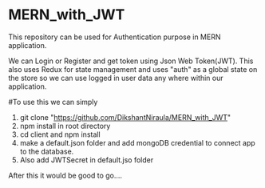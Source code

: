 # MERN_with_JWT
This repository can be used for Authentication purpose in  MERN application.

We can Login or Register and get token using Json Web Token(JWT).
This also uses Redux for state management and uses "auth" as a global state on the store 
so we can use logged in user data any where within our application.

#To use this we can simply
1. git clone "https://github.com/DikshantNiraula/MERN_with_JWT"
2. npm install in root directory
3. cd client and npm install
4. make a default.json folder and add mongoDB credential to connect app to the database.
5. Also add JWTSecret in default.jso folder

After this it would be good to go....

